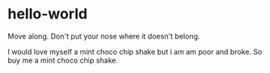 # hello-world
Move along. Don't put your nose where it doesn't belong.

I would love myself a mint choco chip shake but i am am poor and broke. 
So buy me a mint choco chip shake. 
